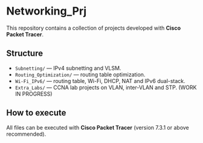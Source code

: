 
# Networking_Prj

This repository contains a collection of projects developed with **Cisco Packet Tracer**.  

## Structure
- `Subnetting/` — IPv4 subnetting and VLSM.
- `Routing_Optimization/` — routing table optimization.
- `Wi-Fi_IPv6/` — routing table, Wi-Fi, DHCP, NAT and IPv6 dual-stack.
- `Extra_Labs/` — CCNA lab projects on VLAN, inter-VLAN and STP. (WORK IN PROGRESS)

## How to execute
All files can be executed with **Cisco Packet Tracer** (version 7.3.1 or above recommended).
